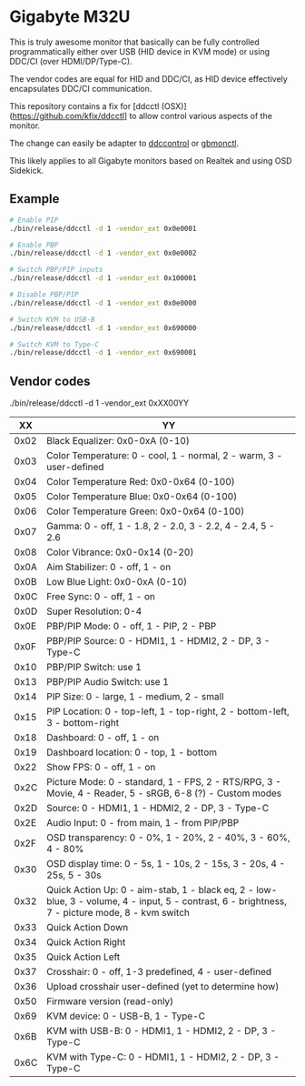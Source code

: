 # Gigabyte M32U

This is truly awesome monitor that basically can be fully controlled
programmatically either over USB (HID device in KVM mode) or using DDC/CI (over HDMI/DP/Type-C).

The vendor codes are equal for HID and DDC/CI, as HID device effectively
encapsulates DDC/CI communication.

This repository contains a fix for [ddcctl (OSX)](https://github.com/kfix/ddcctl]
to allow control various aspects of the monitor.

The change can easily be adapter to [ddccontrol](https://github.com/ddccontrol/ddccontrol)
or [gbmonctl](https://github.com/kelvie/gbmonctl).

This likely applies to all Gigabyte monitors based on Realtek and using OSD Sidekick.

## Example

```bash
# Enable PIP
./bin/release/ddcctl -d 1 -vendor_ext 0x0e0001

# Enable PBP
./bin/release/ddcctl -d 1 -vendor_ext 0x0e0002

# Switch PBP/PIP inputs
./bin/release/ddcctl -d 1 -vendor_ext 0x100001

# Disable PBP/PIP
./bin/release/ddcctl -d 1 -vendor_ext 0x0e0000

# Switch KVM to USB-B
./bin/release/ddcctl -d 1 -vendor_ext 0x690000

# Switch KVM to Type-C
./bin/release/ddcctl -d 1 -vendor_ext 0x690001
```

## Vendor codes

./bin/release/ddcctl -d 1 -vendor_ext 0xXX00YY

| XX   | YY                              |
|------|---------------------------------|
| 0x02 | Black Equalizer: 0x0-0xA (0-10) |
| 0x03 | Color Temperature: 0 - cool, 1 - normal, 2 - warm, 3 - user-defined |
| 0x04 | Color Temperature Red: 0x0-0x64 (0-100) |
| 0x05 | Color Temperature Blue: 0x0-0x64 (0-100) |
| 0x06 | Color Temperature Green: 0x0-0x64 (0-100) |
| 0x07 | Gamma: 0 - off, 1 - 1.8, 2 - 2.0, 3 - 2.2, 4 - 2.4, 5 - 2.6 |
| 0x08 | Color Vibrance: 0x0-0x14 (0-20) |
| 0x0A | Aim Stabilizer: 0 - off, 1 - on |
| 0x0B | Low Blue Light: 0x0-0xA (0-10) |
| 0x0C | Free Sync: 0 - off, 1 - on |
| 0x0D | Super Resolution: 0-4 |
| 0x0E | PBP/PIP Mode: 0 - off, 1 - PIP, 2 - PBP |
| 0x0F | PBP/PIP Source: 0 - HDMI1, 1 - HDMI2, 2 - DP, 3 - Type-C |
| 0x10 | PBP/PIP Switch: use 1 |
| 0x13 | PBP/PIP Audio Switch: use 1 |
| 0x14 | PIP Size: 0 - large, 1 - medium, 2 - small |
| 0x15 | PIP Location: 0 - top-left, 1 - top-right, 2 - bottom-left, 3 - bottom-right |
| 0x18 | Dashboard: 0 - off, 1 - on |
| 0x19 | Dashboard location: 0 - top, 1 - bottom |
| 0x22 | Show FPS: 0 - off, 1 - on |
| 0x2C | Picture Mode: 0 - standard, 1 - FPS, 2 - RTS/RPG, 3 - Movie, 4 - Reader, 5 - sRGB, 6-8 (?) - Custom modes |
| 0x2D | Source: 0 - HDMI1, 1 - HDMI2, 2 - DP, 3 - Type-C |
| 0x2E | Audio Input: 0 - from main, 1 - from PIP/PBP |
| 0x2F | OSD transparency: 0 - 0%, 1 - 20%, 2 - 40%, 3 - 60%, 4 - 80% |
| 0x30 | OSD display time: 0 - 5s, 1 - 10s, 2 - 15s, 3 - 20s, 4 - 25s, 5 - 30s |
| 0x32 | Quick Action Up: 0 - aim-stab, 1 - black eq, 2 - low-blue, 3 - volume, 4 - input, 5 - contrast, 6 - brightness, 7 - picture mode, 8 - kvm switch |
| 0x33 | Quick Action Down |
| 0x34 | Quick Action Right |
| 0x35 | Quick Action Left |
| 0x37 | Crosshair: 0 - off, 1-3 predefined, 4 - user-defined |
| 0x36 | Upload crosshair user-defined (yet to determine how) |
| 0x50 | Firmware version (read-only) |
| 0x69 | KVM device: 0 - USB-B, 1 - Type-C |
| 0x6B | KVM with USB-B: 0 - HDMI1, 1 - HDMI2, 2 - DP, 3 - Type-C |
| 0x6C | KVM with Type-C: 0 - HDMI1, 1 - HDMI2, 2 - DP, 3 - Type-C |
